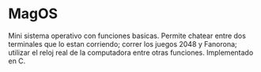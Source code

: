 # MagOS

Mini sistema operativo con funciones basicas. Permite chatear entre dos terminales que lo estan corriendo; correr los juegos 2048 y Fanorona; utilizar el reloj real de la computadora entre otras funciones. Implementado en C.
